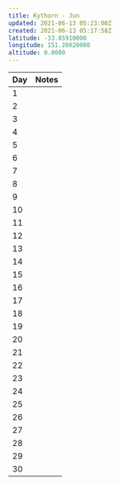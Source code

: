 ```yaml
---
title: Kythorn - Jun
updated: 2021-06-13 05:23:00Z
created: 2021-06-13 05:17:58Z
latitude: -33.85910000
longitude: 151.20020000
altitude: 0.0000
---
```


| Day    | Notes     |
| --- | --- |
| 1   |     |
| 2   |     |
| 3   |     |
| 4   |     |
| 5   |     |
| 6   |     |
| 7   |     |
| 8   |     |
| 9   |     |
| 10  |     |
| 11  |     |
| 12  |     |
| 13  |     |
| 14  |     |
| 15  |     |
| 16  |     |
| 17  |     |
| 18  |     |
| 19  |     |
| 20  |     |
| 21  |     |
| 22  |     |
| 23  |     |
| 24  |     |
| 25  |     |
| 26  |     |
| 27  |     |
| 28  |     |
| 29  |     |
| 30  |     |